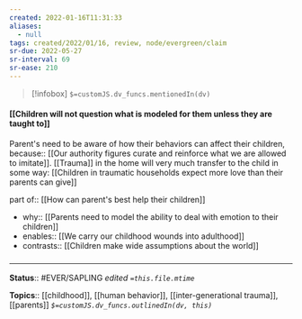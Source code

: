```yaml
---
created: 2022-01-16T11:31:33 
aliases:
  - null
tags: created/2022/01/16, review, node/evergreen/claim
sr-due: 2022-05-27
sr-interval: 69
sr-ease: 210
---
```

> [!infobox]
`$=customJS.dv_funcs.mentionedIn(dv)`

#### [[Children will not question what is modeled for them unless they are taught to]] 

Parent's need to be aware of how their behaviors can affect their children, 
because:: [[Our authority figures curate and reinforce what we are allowed to imitate]].
[[Trauma]] in the home will very much transfer to the child in some way: [[Children in traumatic households expect more love than their parents can give]]

part of:: [[How can parent's best help their children]]

- why:: [[Parents need to model the ability to deal with emotion to their children]]
- enables:: [[We carry our childhood wounds into adulthood]]
- contrasts:: [[Children make wide assumptions about the world]]

### <hr class="footnote"/>

**Status**:: #EVER/SAPLING 
*edited `=this.file.mtime`*

**Topics**:: [[childhood]], [[human behavior]], [[inter-generational trauma]], [[parents]]
*`$=customJS.dv_funcs.outlinedIn(dv, this)`*
